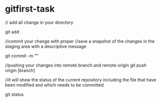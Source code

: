 # gitfirst-task
// add all change in your directory

git add .

//commit your change with proper
//save a snapshot of the changes in the staging area with a descriptive message

git commit -m ""

//pushing your changes into remote branch and remote origin
git push origin [branch]

//it will show the status of the current repository including the file that have been modified and which needs to be committed

git status